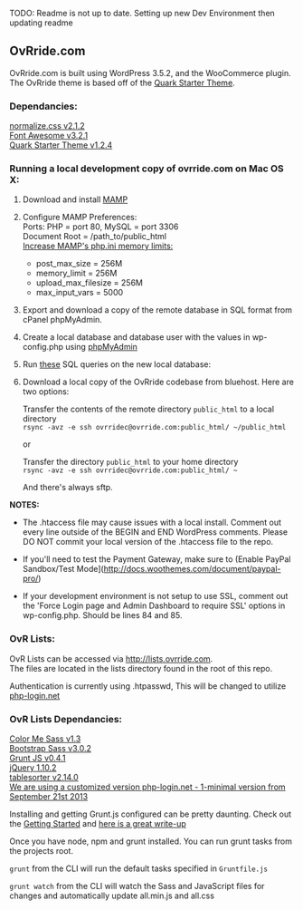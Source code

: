 TODO: Readme is not up to date. Setting up new Dev Environment then updating readme
## OvRride.com

OvRride.com is built using WordPress 3.5.2, and the WooCommerce plugin. The OvRride theme is based off of the [Quark Starter Theme](http://quarktheme.com/).


### Dependancies:

[normalize.css v2.1.2](git.io/normalize)  
[Font Awesome v3.2.1](http://fortawesome.github.io/Font-Awesome/)  
[Quark Starter Theme v1.2.4](https://github.com/maddisondesigns/Quark)  

### Running a local development copy of ovrride.com on Mac OS X:

1. Download and install [MAMP](http://www.mamp.info/en/index.html)

2. Configure MAMP Preferences:  
      Ports: PHP = port 80, MySQL = port 3306  
      Document Root = /path_to/public_html  
      [Increase MAMP's php.ini memory limits:](http://blog-en.mamp.info/2009/09/increase-php-memory-limit-with-mamp-pro.html)  
      - post_max_size = 256M  
      - memory_limit = 256M   
      - upload_max_filesize = 256M  
      - max_input_vars = 5000
      
3. Export and download a copy of the remote database in SQL format from cPanel phpMyAdmin.

4. Create a local database and database user with the values in wp-config.php using [phpMyAdmin](http://***REMOVED***/MAMP/?language=English)

5. Run [these](https://gist.github.com/AJ-Acevedo/0b09bedc776895fb6f93) SQL queries on the new local database:

6. Download a local copy of the OvRride codebase from bluehost. Here are two options:

    Transfer the contents of the remote directory `public_html` to a local directory  
    `rsync -avz -e ssh ovrridec@ovrride.com:public_html/ ~/public_html`

    or  

    Transfer the directory `public_html` to your home directory  
    `rsync -avz -e ssh ovrridec@ovrride.com:public_html/ ~`

    And there's always sftp.


**NOTES:**

- The .htaccess file may cause issues with a local install. Comment out every line outside of the BEGIN and END WordPress comments. Please DO NOT commit your local version of the .htaccess file to the repo.

- If you'll need to test the Payment Gateway, make sure to (Enable PayPal Sandbox/Test Mode](http://docs.woothemes.com/document/paypal-pro/)

- If your development environment is not setup to use SSL, comment out the 'Force Login page and Admin Dashboard to require SSL' options in wp-config.php. Should be lines 84 and 85.

### OvR Lists:

OvR Lists can be accessed via http://lists.ovrride.com.  
The files are located in the lists directory found in the root of this repo.

Authentication is currently using .htpasswd, This will be changed to utilize [php-login.net](http://php-login.net)

### OvR Lists Dependancies:

[Color Me Sass v1.3](http://www.richbray.me/cms/)  
[Bootstrap Sass v3.0.2](https://github.com/jlong/sass-bootstrap)  
[Grunt JS v0.4.1](http://gruntjs.com)  
[jQuery 1.10.2](http://jquery.com)  
[tablesorter v2.14.0](https://github.com/Mottie/tablesorter)  
[We are using a customized version php-login.net - 1-minimal version from September 21st 2013](https://github.com/panique/php-login)

Installing and getting Grunt.js configured can be pretty daunting. Check out the [Getting Started](http://gruntjs.com/getting-started) and [here is a great write-up](http://blog.raddevon.com/becoming-self-sufficient-with-grunt-js/)

Once you have node, npm and grunt installed. You can run grunt tasks from the projects root.

`grunt` from the CLI will run the default tasks specified in `Gruntfile.js`

`grunt watch` from the CLI will watch the Sass and JavaScript files for changes and automatically update all.min.js and all.css

